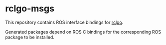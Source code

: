 # rclgo-msgs

This repository contains ROS interface bindings for
[rclgo](https://github.com/tiiuae/rclgo).

Generated packages depend on ROS C bindings for the corresponding ROS package to
be installed.
